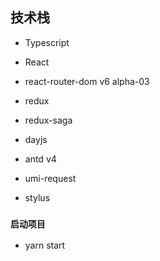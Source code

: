 ## 技术栈

* Typescript

* React
* react-router-dom v6 alpha-03
* redux
* redux-saga

* dayjs
* antd v4
* umi-request

* stylus


### `启动项目`
* yarn start
